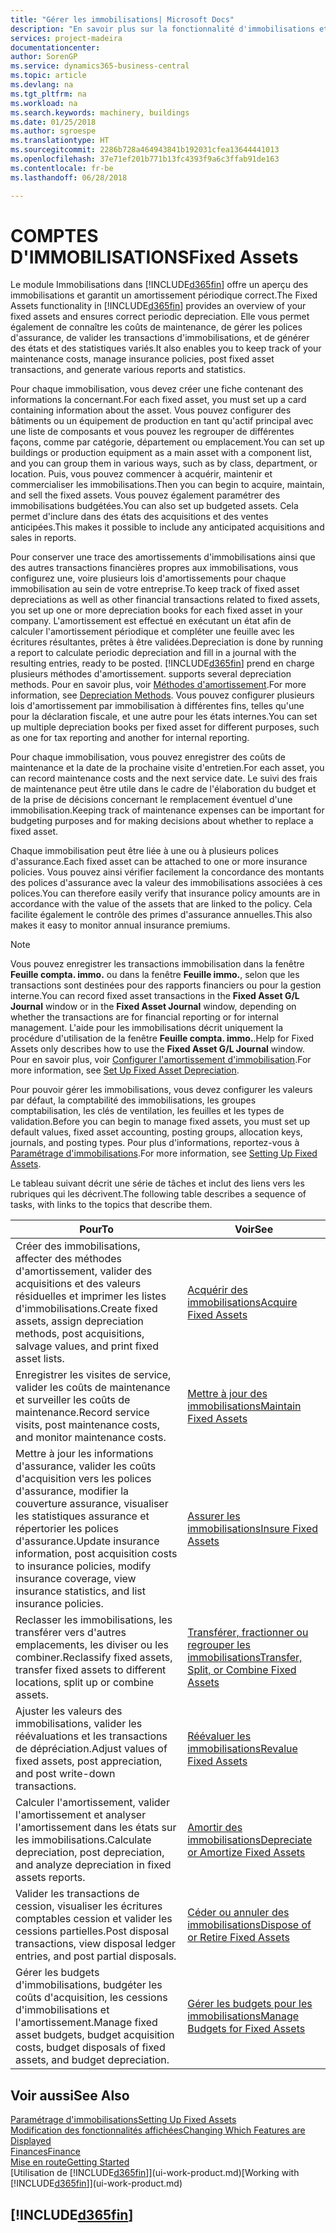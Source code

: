 ```yaml
---
title: "Gérer les immobilisations| Microsoft Docs"
description: "En savoir plus sur la fonctionnalité d'immobilisations et afficher un aperçu de l'utilisation des immobilisations."
services: project-madeira
documentationcenter: 
author: SorenGP
ms.service: dynamics365-business-central
ms.topic: article
ms.devlang: na
ms.tgt_pltfrm: na
ms.workload: na
ms.search.keywords: machinery, buildings
ms.date: 01/25/2018
ms.author: sgroespe
ms.translationtype: HT
ms.sourcegitcommit: 2286b728a464943841b192031cfea13644441013
ms.openlocfilehash: 37e71ef201b771b13fc4393f9a6c3ffab91de163
ms.contentlocale: fr-be
ms.lasthandoff: 06/28/2018

---
```

# <a name="fixed-assets"></a><span data-ttu-id="3af1a-103">COMPTES D'IMMOBILISATIONS</span><span class="sxs-lookup"><span data-stu-id="3af1a-103">Fixed Assets</span></span>
<span data-ttu-id="3af1a-104">Le module Immobilisations dans [!INCLUDE[d365fin](includes/d365fin_md.md)] offre un aperçu des immobilisations et garantit un amortissement périodique correct.</span><span class="sxs-lookup"><span data-stu-id="3af1a-104">The Fixed Assets functionality in [!INCLUDE[d365fin](includes/d365fin_md.md)] provides an overview of your fixed assets and ensures correct periodic depreciation.</span></span> <span data-ttu-id="3af1a-105">Elle vous permet également de connaître les coûts de maintenance, de gérer les polices d'assurance, de valider les transactions d'immobilisations, et de générer des états et des statistiques variés.</span><span class="sxs-lookup"><span data-stu-id="3af1a-105">It also enables you to keep track of your maintenance costs, manage insurance policies, post fixed asset transactions, and generate various reports and statistics.</span></span>

<span data-ttu-id="3af1a-106">Pour chaque immobilisation, vous devez créer une fiche contenant des informations la concernant.</span><span class="sxs-lookup"><span data-stu-id="3af1a-106">For each fixed asset, you must set up a card containing information about the asset.</span></span> <span data-ttu-id="3af1a-107">Vous pouvez configurer des bâtiments ou un équipement de production en tant qu'actif principal avec une liste de composants et vous pouvez les regrouper de différentes façons, comme par catégorie, département ou emplacement.</span><span class="sxs-lookup"><span data-stu-id="3af1a-107">You can set up buildings or production equipment as a main asset with a component list, and you can group them in various ways, such as by class, department, or location.</span></span> <span data-ttu-id="3af1a-108">Puis, vous pouvez commencer à acquérir, maintenir et commercialiser les immobilisations.</span><span class="sxs-lookup"><span data-stu-id="3af1a-108">Then you can begin to acquire, maintain, and sell the fixed assets.</span></span> <span data-ttu-id="3af1a-109">Vous pouvez également paramétrer des immobilisations budgétées.</span><span class="sxs-lookup"><span data-stu-id="3af1a-109">You can also set up budgeted assets.</span></span> <span data-ttu-id="3af1a-110">Cela permet d'inclure dans des états des acquisitions et des ventes anticipées.</span><span class="sxs-lookup"><span data-stu-id="3af1a-110">This makes it possible to include any anticipated acquisitions and sales in reports.</span></span>

<span data-ttu-id="3af1a-111">Pour conserver une trace des amortissements d'immobilisations ainsi que des autres transactions financières propres aux immobilisations, vous configurez une, voire plusieurs lois d'amortissements pour chaque immobilisation au sein de votre entreprise.</span><span class="sxs-lookup"><span data-stu-id="3af1a-111">To keep track of fixed asset depreciations as well as other financial transactions related to fixed assets, you set up one or more depreciation books for each fixed asset in your company.</span></span> <span data-ttu-id="3af1a-112">L'amortissement est effectué en exécutant un état afin de calculer l'amortissement périodique et compléter une feuille avec les écritures résultantes, prêtes à être validées.</span><span class="sxs-lookup"><span data-stu-id="3af1a-112">Depreciation is done by running a report to calculate periodic depreciation and fill in a journal with the resulting entries, ready to be posted.</span></span> [!INCLUDE[d365fin](includes/d365fin_md.md)]<span data-ttu-id="3af1a-113"> prend en charge plusieurs méthodes d'amortissement.</span><span class="sxs-lookup"><span data-stu-id="3af1a-113"> supports several depreciation methods.</span></span> <span data-ttu-id="3af1a-114">Pour en savoir plus, voir [Méthodes d'amortissement](fa-depreciation-methods.md).</span><span class="sxs-lookup"><span data-stu-id="3af1a-114">For more information, see [Depreciation Methods](fa-depreciation-methods.md).</span></span> <span data-ttu-id="3af1a-115">Vous pouvez configurer plusieurs lois d'amortissement par immobilisation à différentes fins, telles qu'une pour la déclaration fiscale, et une autre pour les états internes.</span><span class="sxs-lookup"><span data-stu-id="3af1a-115">You can set up multiple depreciation books per fixed asset for different purposes, such as one for tax reporting and another for internal reporting.</span></span>

<span data-ttu-id="3af1a-116">Pour chaque immobilisation, vous pouvez enregistrer des coûts de maintenance et la date de la prochaine visite d'entretien.</span><span class="sxs-lookup"><span data-stu-id="3af1a-116">For each asset, you can record maintenance costs and the next service date.</span></span> <span data-ttu-id="3af1a-117">Le suivi des frais de maintenance peut être utile dans le cadre de l'élaboration du budget et de la prise de décisions concernant le remplacement éventuel d'une immobilisation.</span><span class="sxs-lookup"><span data-stu-id="3af1a-117">Keeping track of maintenance expenses can be important for budgeting purposes and for making decisions about whether to replace a fixed asset.</span></span>

<span data-ttu-id="3af1a-118">Chaque immobilisation peut être liée à une ou à plusieurs polices d'assurance.</span><span class="sxs-lookup"><span data-stu-id="3af1a-118">Each fixed asset can be attached to one or more insurance policies.</span></span> <span data-ttu-id="3af1a-119">Vous pouvez ainsi vérifier facilement la concordance des montants des polices d'assurance avec la valeur des immobilisations associées à ces polices.</span><span class="sxs-lookup"><span data-stu-id="3af1a-119">You can therefore easily verify that insurance policy amounts are in accordance with the value of the assets that are linked to the policy.</span></span> <span data-ttu-id="3af1a-120">Cela facilite également le contrôle des primes d'assurance annuelles.</span><span class="sxs-lookup"><span data-stu-id="3af1a-120">This also makes it easy to monitor annual insurance premiums.</span></span>

> [!NOTE]  
>   <span data-ttu-id="3af1a-121">Vous pouvez enregistrer les transactions immobilisation dans la fenêtre **Feuille compta. immo.** ou dans la fenêtre **Feuille immo.**, selon que les transactions sont destinées pour des rapports financiers ou pour la gestion interne.</span><span class="sxs-lookup"><span data-stu-id="3af1a-121">You can record fixed asset transactions in the **Fixed Asset G/L Journal** window or in the **Fixed Asset Journal** window, depending on whether the transactions are for financial reporting or for internal management.</span></span> <span data-ttu-id="3af1a-122">L'aide pour les immobilisations décrit uniquement la procédure d'utilisation de la fenêtre **Feuille compta. immo.**.</span><span class="sxs-lookup"><span data-stu-id="3af1a-122">Help for Fixed Assets only describes how to use the **Fixed Asset G/L Journal** window.</span></span> <span data-ttu-id="3af1a-123">Pour en savoir plus, voir [Configurer l'amortissement d'immobilisation](fa-how-setup-depreciation.md).</span><span class="sxs-lookup"><span data-stu-id="3af1a-123">For more information, see [Set Up Fixed Asset Depreciation](fa-how-setup-depreciation.md).</span></span>

<span data-ttu-id="3af1a-124">Pour pouvoir gérer les immobilisations, vous devez configurer les valeurs par défaut, la comptabilité des immobilisations, les groupes comptabilisation, les clés de ventilation, les feuilles et les types de validation.</span><span class="sxs-lookup"><span data-stu-id="3af1a-124">Before you can begin to manage fixed assets, you must set up default values, fixed asset accounting, posting groups, allocation keys, journals, and posting types.</span></span> <span data-ttu-id="3af1a-125">Pour plus d'informations, reportez-vous à [Paramétrage d'immobilisations](fa-setup.md).</span><span class="sxs-lookup"><span data-stu-id="3af1a-125">For more information, see [Setting Up Fixed Assets](fa-setup.md).</span></span>

<span data-ttu-id="3af1a-126">Le tableau suivant décrit une série de tâches et inclut des liens vers les rubriques qui les décrivent.</span><span class="sxs-lookup"><span data-stu-id="3af1a-126">The following table describes a sequence of tasks, with links to the topics that describe them.</span></span>

| <span data-ttu-id="3af1a-127">Pour</span><span class="sxs-lookup"><span data-stu-id="3af1a-127">To</span></span> | <span data-ttu-id="3af1a-128">Voir</span><span class="sxs-lookup"><span data-stu-id="3af1a-128">See</span></span> |
| --- | --- |
| <span data-ttu-id="3af1a-129">Créer des immobilisations, affecter des méthodes d'amortissement, valider des acquisitions et des valeurs résiduelles et imprimer les listes d'immobilisations.</span><span class="sxs-lookup"><span data-stu-id="3af1a-129">Create fixed assets, assign depreciation methods, post acquisitions, salvage values, and print fixed asset lists.</span></span> |[<span data-ttu-id="3af1a-130">Acquérir des immobilisations</span><span class="sxs-lookup"><span data-stu-id="3af1a-130">Acquire Fixed Assets</span></span>](fa-how-acquire.md) |
| <span data-ttu-id="3af1a-131">Enregistrer les visites de service, valider les coûts de maintenance et surveiller les coûts de maintenance.</span><span class="sxs-lookup"><span data-stu-id="3af1a-131">Record service visits, post maintenance costs, and monitor maintenance costs.</span></span> |[<span data-ttu-id="3af1a-132">Mettre à jour des immobilisations</span><span class="sxs-lookup"><span data-stu-id="3af1a-132">Maintain Fixed Assets</span></span>](fa-how-maintain.md) |
| <span data-ttu-id="3af1a-133">Mettre à jour les informations d'assurance, valider les coûts d'acquisition vers les polices d'assurance, modifier la couverture assurance, visualiser les statistiques assurance et répertorier les polices d'assurance.</span><span class="sxs-lookup"><span data-stu-id="3af1a-133">Update insurance information, post acquisition costs to insurance policies, modify insurance coverage, view insurance statistics, and list insurance policies.</span></span> |[<span data-ttu-id="3af1a-134">Assurer les immobilisations</span><span class="sxs-lookup"><span data-stu-id="3af1a-134">Insure Fixed Assets</span></span>](fa-how-insure.md) |
| <span data-ttu-id="3af1a-135">Reclasser les immobilisations, les transférer vers d'autres emplacements, les diviser ou les combiner.</span><span class="sxs-lookup"><span data-stu-id="3af1a-135">Reclassify fixed assets, transfer fixed assets to different locations, split up or combine assets.</span></span> |[<span data-ttu-id="3af1a-136">Transférer, fractionner ou regrouper les immobilisations</span><span class="sxs-lookup"><span data-stu-id="3af1a-136">Transfer, Split, or Combine Fixed Assets</span></span>](fa-how-trans-split-combine.md) |
| <span data-ttu-id="3af1a-137">Ajuster les valeurs des immobilisations, valider les réévaluations et les transactions de dépréciation.</span><span class="sxs-lookup"><span data-stu-id="3af1a-137">Adjust values of fixed assets, post appreciation, and post write-down transactions.</span></span> |[<span data-ttu-id="3af1a-138">Réévaluer les immobilisations</span><span class="sxs-lookup"><span data-stu-id="3af1a-138">Revalue Fixed Assets</span></span>](fa-how-revalue.md) |
| <span data-ttu-id="3af1a-139">Calculer l'amortissement, valider l'amortissement et analyser l'amortissement dans les états sur les immobilisations.</span><span class="sxs-lookup"><span data-stu-id="3af1a-139">Calculate depreciation, post depreciation, and  analyze depreciation in fixed assets reports.</span></span> |[<span data-ttu-id="3af1a-140">Amortir des immobilisations</span><span class="sxs-lookup"><span data-stu-id="3af1a-140">Depreciate or Amortize Fixed Assets</span></span>](fa-how-depreciate-amortize.md) |
| <span data-ttu-id="3af1a-141">Valider les transactions de cession, visualiser les écritures comptables cession et valider les cessions partielles.</span><span class="sxs-lookup"><span data-stu-id="3af1a-141">Post disposal transactions, view disposal ledger entries, and post partial disposals.</span></span> |[<span data-ttu-id="3af1a-142">Céder ou annuler des immobilisations</span><span class="sxs-lookup"><span data-stu-id="3af1a-142">Dispose of or Retire Fixed Assets</span></span>](fa-how-dispose-retire.md) |
| <span data-ttu-id="3af1a-143">Gérer les budgets d'immobilisations, budgéter les coûts d'acquisition, les cessions d'immobilisations et l'amortissement.</span><span class="sxs-lookup"><span data-stu-id="3af1a-143">Manage fixed asset budgets, budget acquisition costs, budget disposals of fixed assets, and budget depreciation.</span></span> |[<span data-ttu-id="3af1a-144">Gérer les budgets pour les immobilisations</span><span class="sxs-lookup"><span data-stu-id="3af1a-144">Manage Budgets for Fixed Assets</span></span>](fa-how-manage-budgets.md) |

## <a name="see-also"></a><span data-ttu-id="3af1a-145">Voir aussi</span><span class="sxs-lookup"><span data-stu-id="3af1a-145">See Also</span></span>
[<span data-ttu-id="3af1a-146">Paramétrage d'immobilisations</span><span class="sxs-lookup"><span data-stu-id="3af1a-146">Setting Up Fixed Assets</span></span>](fa-setup.md)  
[<span data-ttu-id="3af1a-147">Modification des fonctionnalités affichées</span><span class="sxs-lookup"><span data-stu-id="3af1a-147">Changing Which Features are Displayed</span></span>](ui-experiences.md)  
[<span data-ttu-id="3af1a-148">Finances</span><span class="sxs-lookup"><span data-stu-id="3af1a-148">Finance</span></span>](finance.md)  
[<span data-ttu-id="3af1a-149">Mise en route</span><span class="sxs-lookup"><span data-stu-id="3af1a-149">Getting Started</span></span>](product-get-started.md)  
<span data-ttu-id="3af1a-150">[Utilisation de [!INCLUDE[d365fin](includes/d365fin_md.md)]](ui-work-product.md)</span><span class="sxs-lookup"><span data-stu-id="3af1a-150">[Working with [!INCLUDE[d365fin](includes/d365fin_md.md)]](ui-work-product.md)</span></span>

## [!INCLUDE[d365fin](includes/free_trial_md.md)]  
 

